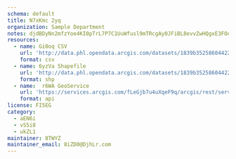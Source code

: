 ```yaml
---
schema: default
title: N7xKmc 2yq 
organization: Sample Department 
notes: djdBDyNn2mfzYoe4KI0pTrL7P7C1UuWfusl9mTRcgAy0JFiBL8evvZwHQgxE3FOqPAnhYMViJ2oaXsbWtGS4Vpj1ZORXtczqC56I 
resources:
  - name: Gi0oq CSV
    url: 'http://data.phl.opendata.arcgis.com/datasets/1839b35258604422b0b520cbb668df0d_0.csv'
    format: csv
  - name: 6yzVa Shapefile
    url: 'http://data.phl.opendata.arcgis.com/datasets/1839b35258604422b0b520cbb668df0d_0.zip'
    format: shp
  - name:  r6WA GeoService
    url: 'https://services.arcgis.com/fLeGjb7u4uXqeF9q/arcgis/rest/services/Air_Monitoring_Stations/FeatureServer/0/query'
    format: api
license: FI5EG 
category:
  - aEN6i 
  - vS5i8 
  - ukZL1 
maintainer: 8TWYZ  
maintainer_email: 8iZD0@DjhLr.com
---
```

